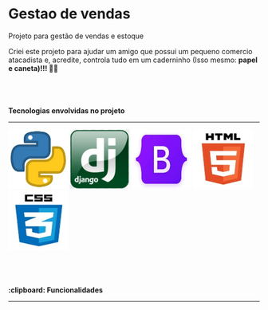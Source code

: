 # Gestao de vendas
 Projeto para gestão de vendas e estoque

Criei este projeto para ajudar um amigo que possui um pequeno comercio atacadista e, acredite, controla tudo em um caderninho (Isso mesmo: <b>papel e caneta<b>)!!! :man_facepalming:
<br/><br/><br/><br/><br/>
 Tecnologias envolvidas no projeto
 <hr>
 <img src="/img/python.jpg" alt="python" width="120" height="120">
 <img src="/img/dj.jpg" alt="django" width="120" height="120">
 <img src="/img/bootstrap.jpg"  alt="bootstrap" width="120" height="120">
 <img src="/img/HTML5.jpg"  alt="html5" width="120" height="120">
 <img src="/img/css.jpg"  alt="css3" width="120" height="120">
 <br/><br/><br/><br/><br/>
 :clipboard: Funcionalidades
 <hr>
 

